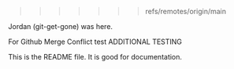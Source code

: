 
>>>>>>> refs/remotes/origin/main

Jordan (git-get-gone) was here. 

For Github Merge Conflict test ADDITIONAL TESTING

This is the README file. It is good for documentation. 
